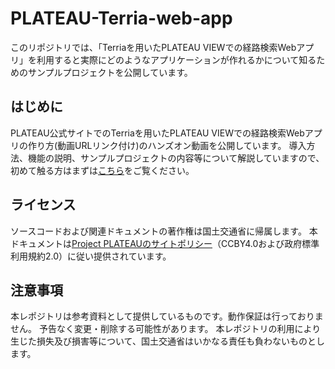 # PLATEAU-Terria-web-app
このリポジトリでは、「Terriaを用いたPLATEAU VIEWでの経路検索Webアプリ」を利用すると実際にどのようなアプリケーションが作れるかについて知るためのサンプルプロジェクトを公開しています。

## はじめに
PLATEAU公式サイトでのTerriaを用いたPLATEAU VIEWでの経路検索Webアプリの作り方(動画URLリンク付け)のハンズオン動画を公開しています。
導入方法、機能の説明、サンプルプロジェクトの内容等について解説していますので、初めて触る方はまずは[こちら](https://www.youtube.com/watch?v=Us73IbVsbDc)をご覧ください。

## ライセンス
ソースコードおよび関連ドキュメントの著作権は国土交通省に帰属します。
本ドキュメントは[Project PLATEAUのサイトポリシー](https://www.mlit.go.jp/plateau/site-policy/)（CCBY4.0および政府標準利用規約2.0）に従い提供されています。

## 注意事項
本レポジトリは参考資料として提供しているものです。動作保証は行っておりません。
予告なく変更・削除する可能性があります。
本レポジトリの利用により生じた損失及び損害等について、国土交通省はいかなる責任も負わないものとします。
